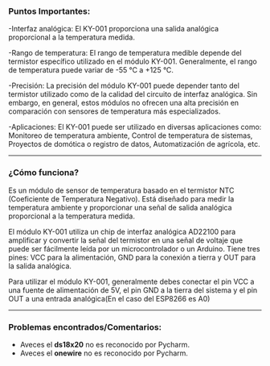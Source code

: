 
### Puntos Importantes:

-Interfaz analógica: El KY-001 proporciona una salida analógica proporcional a la temperatura medida.

-Rango de temperatura: El rango de temperatura medible depende del termistor específico utilizado en el módulo KY-001. Generalmente, el rango de temperatura puede variar de -55 °C a +125 °C.

-Precisión: La precisión del módulo KY-001 puede depender tanto del termistor utilizado como de la calidad del circuito de interfaz analógica. Sin embargo, en general, estos módulos no ofrecen una alta precisión en comparación con sensores de temperatura más especializados.

-Aplicaciones: El KY-001 puede ser utilizado en diversas aplicaciones como: Monitoreo de temperatura ambiente, Control de temperatura de sistemas, Proyectos de domótica o registro de datos, Automatización de agrícola, etc.

---
### ¿Cómo funciona?

Es un módulo de sensor de temperatura basado en el termistor NTC (Coeficiente de Temperatura Negativo). Está diseñado para medir la temperatura ambiente y proporcionar una señal de salida analógica proporcional a la temperatura medida.

El módulo KY-001 utiliza un chip de interfaz analógica AD22100 para amplificar y convertir la señal del termistor en una señal de voltaje que puede ser fácilmente leída por un microcontrolador o un Arduino. Tiene tres pines: VCC para la alimentación, GND para la conexión a tierra y OUT para la salida analógica.

Para utilizar el módulo KY-001, generalmente debes conectar el pin VCC a una fuente de alimentación de 5V, el pin GND a la tierra del sistema y el pin OUT a una entrada analógica(En el caso del ESP8266 es A0) 

---
### Problemas encontrados/Comentarios:

- Aveces el **ds18x20** no es reconocido por Pycharm. 
- Aveces el **onewire** no es reconocido por Pycharm.